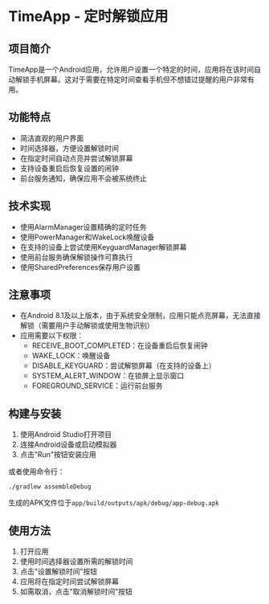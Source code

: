 # TimeApp - 定时解锁应用

## 项目简介

TimeApp是一个Android应用，允许用户设置一个特定的时间，应用将在该时间自动解锁手机屏幕。这对于需要在特定时间查看手机但不想错过提醒的用户非常有用。

## 功能特点

- 简洁直观的用户界面
- 时间选择器，方便设置解锁时间
- 在指定时间自动点亮并尝试解锁屏幕
- 支持设备重启后恢复设置的闹钟
- 前台服务通知，确保应用不会被系统终止

## 技术实现

- 使用AlarmManager设置精确的定时任务
- 使用PowerManager和WakeLock唤醒设备
- 在支持的设备上尝试使用KeyguardManager解锁屏幕
- 使用前台服务确保解锁操作可靠执行
- 使用SharedPreferences保存用户设置

## 注意事项

- 在Android 8.1及以上版本，由于系统安全限制，应用只能点亮屏幕，无法直接解锁（需要用户手动解锁或使用生物识别）
- 应用需要以下权限：
  - RECEIVE_BOOT_COMPLETED：在设备重启后恢复闹钟
  - WAKE_LOCK：唤醒设备
  - DISABLE_KEYGUARD：尝试解锁屏幕（在支持的设备上）
  - SYSTEM_ALERT_WINDOW：在锁屏上显示窗口
  - FOREGROUND_SERVICE：运行前台服务

## 构建与安装

1. 使用Android Studio打开项目
2. 连接Android设备或启动模拟器
3. 点击"Run"按钮安装应用

或者使用命令行：

```
./gradlew assembleDebug
```

生成的APK文件位于`app/build/outputs/apk/debug/app-debug.apk`

## 使用方法

1. 打开应用
2. 使用时间选择器设置所需的解锁时间
3. 点击"设置解锁时间"按钮
4. 应用将在指定时间尝试解锁屏幕
5. 如需取消，点击"取消解锁时间"按钮
